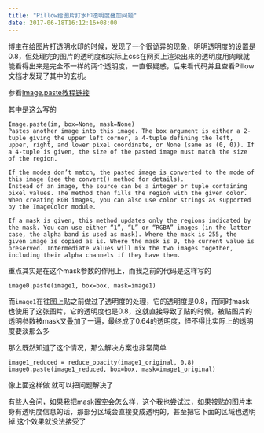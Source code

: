 ```yaml
---
title: "Pillow给图片打水印透明度叠加问题"
date: 2017-06-18T16:12:16+08:00
---
```


博主在给图片打透明水印的时候，发现了一个很诡异的现象，明明透明度的设置是0.8，但处理完的图片的透明度和实际上css在网页上渲染出来的透明度用肉眼就能看得出来是完全不一样的两个透明度，一直很疑惑，后来看代码并且查看Pillow文档才发现了其中的玄机。

参看[Image.paste教程链接](http://pillow.readthedocs.io/en/4.1.x/reference/Image.html#PIL.Image.Image.paste)

其中是这么写的

```
Image.paste(im, box=None, mask=None)
Pastes another image into this image. The box argument is either a 2-tuple giving the upper left corner, a 4-tuple defining the left, upper, right, and lower pixel coordinate, or None (same as (0, 0)). If a 4-tuple is given, the size of the pasted image must match the size of the region.

If the modes don’t match, the pasted image is converted to the mode of this image (see the convert() method for details).
Instead of an image, the source can be a integer or tuple containing pixel values. The method then fills the region with the given color. When creating RGB images, you can also use color strings as supported by the ImageColor module.

If a mask is given, this method updates only the regions indicated by the mask. You can use either “1”, “L” or “RGBA” images (in the latter case, the alpha band is used as mask). Where the mask is 255, the given image is copied as is. Where the mask is 0, the current value is preserved. Intermediate values will mix the two images together, including their alpha channels if they have them.
```

重点其实是在这个mask参数的作用上，而我之前的代码是这样写的

```
image0.paste(image1, box=box, mask=image1)
```

而`image1`在往图上贴之前做过了透明度的处理，它的透明度是0.8，而同时mask也使用了这张图片，它的透明度也是0.8，这就直接导致了贴的时候，被贴图片的透明参数被mask又叠加了一遍，最终成了0.64的透明度，怪不得比实际上的透明度要淡那么多

那么既然知道了这个情况，那么解决方案也非常简单
```
image1_reduced = reduce_opacity(image1_original, 0.8)
image0.paste(image1_reduced, box=box, mask=image1_original)

```
像上面这样做 就可以把问题解决了

有些人会问，如果我把mask置空会怎么样，这个我也尝试过，如果被贴的图片本身有透明度信息的话，那部分区域会直接变成透明的，甚至把它下面的区域也透明掉 这个效果就没法接受了